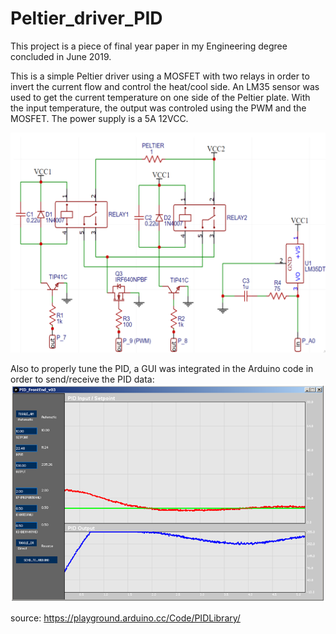 # Peltier_driver_PID

This project is a piece of final year paper in my Engineering degree concluded in June 2019.

This is a simple Peltier driver using a MOSFET with two relays in order to invert the current flow and control the heat/cool side. An LM35 sensor was used to get the current temperature on one side of the Peltier plate. With the input temperature, the output was controled using the PWM and the MOSFET. The power supply is a 5A 12VCC.

![alt text](https://github.com/rcharaba/Peltier_driver_PID/blob/master/peltier_driver_circuit.PNG)  
 
 
Also to properly tune the PID, a GUI was integrated in the Arduino code in order to send/receive the PID data:  
![alt text](https://github.com/rcharaba/Peltier_driver_PID/blob/master/pid_control.PNG)   

source: https://playground.arduino.cc/Code/PIDLibrary/
